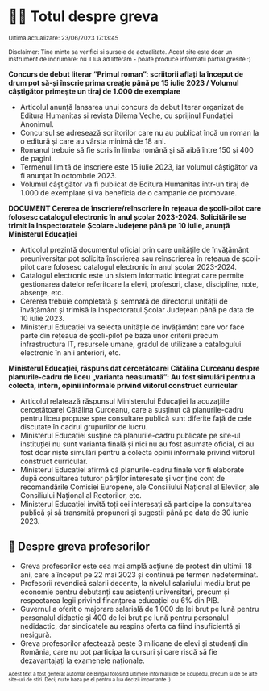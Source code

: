 # 👩‍🏫 Totul despre greva
<sub>Ultima actualizare: 23/06/2023 17:13:45</sub>

<sub>Disclaimer: Tine minte sa verifici si sursele de actualitate. Acest site este doar un instrument de indrumare: nu il lua ad litteram - poate produce informatii partial gresite :)</sub>

**Concurs de debut literar “Primul roman”: scriitorii aflați la început de drum pot să-și înscrie prima creație până pe 15 iulie 2023 / Volumul câștigător primește un tiraj de 1.000 de exemplare**

- Articolul anunță lansarea unui concurs de debut literar organizat de Editura Humanitas și revista Dilema Veche, cu sprijinul Fundației Anonimul.
- Concursul se adresează scriitorilor care nu au publicat încă un roman la o editură și care au vârsta minimă de 18 ani.
- Romanul trebuie să fie scris în limba română și să aibă între 150 și 400 de pagini.
- Termenul limită de înscriere este 15 iulie 2023, iar volumul câștigător va fi anunțat în octombrie 2023.
- Volumul câștigător va fi publicat de Editura Humanitas într-un tiraj de 1.000 de exemplare și va beneficia de o campanie de promovare.

**DOCUMENT Cererea de înscriere/reînscriere în rețeaua de școli-pilot care folosesc catalogul electronic în anul școlar 2023-2024. Solicitările se trimit la Inspectoratele Școlare Județene până pe 10 iulie, anunță Ministerul Educației**

- Articolul prezintă documentul oficial prin care unitățile de învățământ preuniversitar pot solicita înscrierea sau reînscrierea în rețeaua de școli-pilot care folosesc catalogul electronic în anul școlar 2023-2024.
- Catalogul electronic este un sistem informatic integrat care permite gestionarea datelor referitoare la elevi, profesori, clase, discipline, note, absențe, etc.
- Cererea trebuie completată și semnată de directorul unității de învățământ și trimisă la Inspectoratul Școlar Județean până pe data de 10 iulie 2023.
- Ministerul Educației va selecta unitățile de învățământ care vor face parte din rețeaua de școli-pilot pe baza unor criterii precum infrastructura IT, resursele umane, gradul de utilizare a catalogului electronic în anii anteriori, etc.

**Ministerul Educației, răspuns dat cercetătoarei Cătălina Curceanu despre planurile-cadru de liceu „varianta neasumată”: Au fost simulări pentru a colecta, intern, opinii informale privind viitorul construct curricular**

- Articolul relatează răspunsul Ministerului Educației la acuzațiile cercetătoarei Cătălina Curceanu, care a susținut că planurile-cadru pentru liceu propuse spre consultare publică sunt diferite față de cele discutate în cadrul grupurilor de lucru.
- Ministerul Educației susține că planurile-cadru publicate pe site-ul instituției nu sunt varianta finală și nici nu au fost asumate oficial, ci au fost doar niște simulări pentru a colecta opinii informale privind viitorul construct curricular.
- Ministerul Educației afirmă că planurile-cadru finale vor fi elaborate după consultarea tuturor părților interesate și vor ține cont de recomandările Comisiei Europene, ale Consiliului Național al Elevilor, ale Consiliului Național al Rectorilor, etc.
- Ministerul Educației invită toți cei interesați să participe la consultarea publică și să transmită propuneri și sugestii până pe data de 30 iunie 2023.

## 🏫 Despre greva profesorilor

- Greva profesorilor este cea mai amplă acțiune de protest din ultimii 18 ani, care a început pe 22 mai 2023 și continuă pe termen nedeterminat.
- Profesorii revendică salarii decente, la nivelul salariului mediu brut pe economie pentru debutanți sau asistenți universitari, precum și respectarea legii privind finanțarea educației cu 6% din PIB.
- Guvernul a oferit o majorare salarială de 1.000 de lei brut pe lună pentru personalul didactic și 400 de lei brut pe lună pentru personalul nedidactic, dar sindicatele au respins oferta ca fiind insuficientă și nesigură.
- Greva profesorilor afectează peste 3 milioane de elevi și studenți din România, care nu pot participa la cursuri și care riscă să fie dezavantajați la examenele naționale.


<sub><sub>Acest text a fost generat automat de BingAI folosind ultimele informatii de pe Edupedu, precum si de pe alte site-uri de stiri. Deci, nu te baza pe el pentru a lua decizii importante :)</sub></sub>